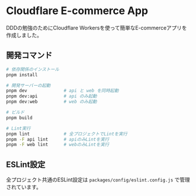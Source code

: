 # Cloudflare E-commerce App

DDDの勉強のためにCloudflare Workersを使って簡単なE-commerceアプリを作成しました。

## 開発コマンド

```bash
# 依存関係のインストール
pnpm install

# 開発サーバーの起動
pnpm dev              # api と web を同時起動
pnpm dev:api          # api のみ起動
pnpm dev:web          # web のみ起動

# ビルド
pnpm build

# Lint実行
pnpm lint             # 全プロジェクトでLintを実行
pnpm -F api lint      # apiのみLintを実行
pnpm -F web lint      # webのみLintを実行
```

## ESLint設定

全プロジェクト共通のESLint設定は `packages/config/eslint.config.js` で管理されています。
